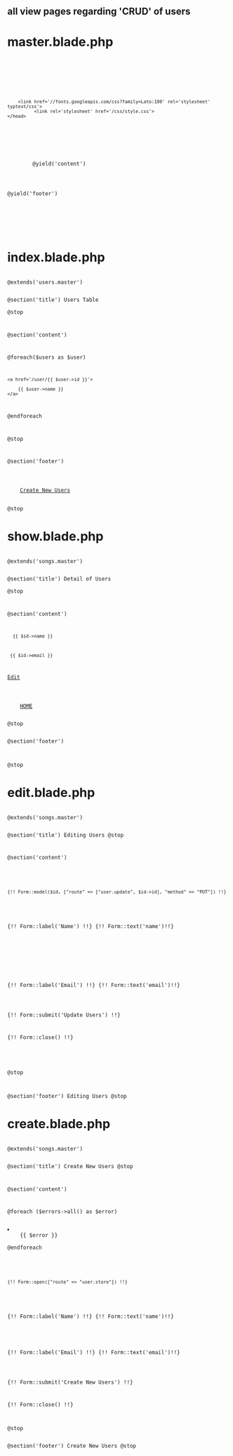 ## all view pages regarding 'CRUD' of users

# master.blade.php
<code>
<!DOCTYPE html>
<html>
    <head>
        <title>
             @yield('title')
        </title>

        <link href='//fonts.googleapis.com/css?family=Lato:100' rel='stylesheet' typtext/css'>
              <link rel='stylesheet' href='/css/style.css'>        
    </head>
<body>

<div id="container">
	<div id="body">
		@yield('content')
        </div>
	<p class="footer">@yield('footer')</p>
</div>

</body>
</html>
</code>

# index.blade.php
<code>
@extends('users.master')

@section('title')
   Users Table   
@stop

@section('content')

@foreach($users as $user)
    

    <a href='/user/{{ $user->id }}'>
        
        {{ $user->name }}
    </a>

@endforeach

@stop

@section('footer')
<p>
    <a href="/user/create">Create New Users</a> 
   
@stop
</code>

# show.blade.php
<code>
@extends('songs.master')

@section('title')
   Detail of Users  
@stop

@section('content')
 


      {{ $id->name }}



     {{ $id->email }}

<a href="{{ $id->id }}/edit">Edit</a>
<p>
    <a href="/user">HOME</a>
</p>
@stop

@section('footer')
  
@stop
</code>

# edit.blade.php
<code>
@extends('songs.master')

@section('title')
   Editing Users 
@stop

@section('content')


<div class="form-group">
    
    {!! Form::model($id, ["route" => ["user.update", $id->id], "method" => "PUT"]) !!}
    
<div class="form-group">

{!! Form::label('Name') !!} {!! Form::text('name')!!}
</div>
<p>
    
</p>
<div class="form-group">
{!! Form::label('Email') !!} {!! Form::text('email')!!}

</div>

{!! Form::submit('Update Users') !!}

{!! Form::close() !!}
</div>

@stop

@section('footer')
   Editing Users
@stop
</code>

# create.blade.php
<code>
@extends('songs.master')

@section('title')
  Create New Users
@stop

@section('content')

@foreach ($errors->all() as $error)
<li>
    {{ $error }}
</li>
@endforeach
<p></p><p></p>
<div class="form-group">
    
    {!! Form::open(["route" => "user.store"]) !!}
    
<div class="form-group">

{!! Form::label('Name') !!} {!! Form::text('name')!!}
</div>

<div class="form-group">
{!! Form::label('Email') !!} {!! Form::text('email')!!}

</div>

{!! Form::submit('Create New Users') !!}

{!! Form::close() !!}
</div>
@stop

@section('footer')
  Create New Users
@stop

</code>



